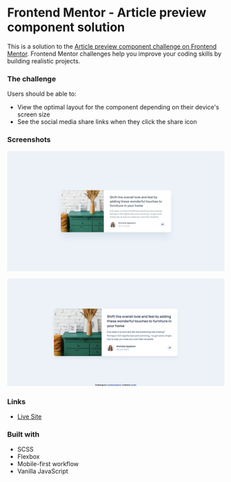 # Frontend Mentor - Article preview component solution

This is a solution to the [Article preview component challenge on Frontend Mentor](https://www.frontendmentor.io/challenges/article-preview-component-dYBN_pYFT). Frontend Mentor challenges help you improve your coding skills by building realistic projects.


### The challenge

Users should be able to:

- View the optimal layout for the component depending on their device's screen size
- See the social media share links when they click the share icon

### Screenshots

![Design Preview](images/desktop-design.jpg)

![Solution Screenshot](images/desktop-screenshot.png)


### Links


- [Live Site](https://frontend-mentor-challenges-ten-psi.vercel.app/Article-Preview-Component/index.html)


### Built with

- SCSS
- Flexbox
- Mobile-first workflow
- Vanilla JavaScript
